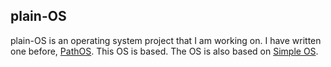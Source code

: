 ## plain-OS
plain-OS is an operating system project that I am working on. I have written one before, <a href="https://github.com/calebrwalk5/PathOS">PathOS</a>. This OS is based. The OS is also based on <a href="https://github.com/Sunhick/simple-os">Simple OS</a>.
